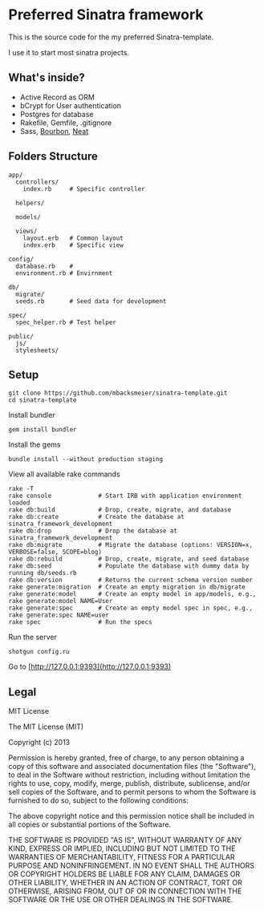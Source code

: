 Preferred Sinatra framework
=================

This is the source code for the my preferred Sinatra-template.

I use it to start most sinatra projects.

What's inside?
--------------

* Active Record as ORM
* bCrypt for User authentication
* Postgres for database
* Rakefile, Gemfile, .gitignore
* Sass, [Bourbon](http://bourbon.io), [Neat](http://neat.bourbon.io)

Folders Structure
------------------

    app/
      controllers/
        index.rb     # Specific controller

      helpers/         

      models/          
      
      views/
        layout.erb   # Common layout
        index.erb    # Specific view

    config/
      database.rb    #
      environment.rb # Envirnment 

    db/
      migrate/       
      seeds.rb       # Seed data for development

    spec/         
      spec_helper.rb # Test helper

    public/
      js/
      stylesheets/


Setup
-----

    git clone https://github.com/mbacksmeier/sinatra-template.git
    cd sinatra-template

Install bundler

    gem install bundler

Install the gems

    bundle install --without production staging

View all available rake commands

    rake -T
    rake console             # Start IRB with application environment loaded
    rake db:build            # Drop, create, migrate, and database
    rake db:create           # Create the database at sinatra_framework_development
    rake db:drop             # Drop the database at sinatra_framework_development
    rake db:migrate          # Migrate the database (options: VERSION=x, VERBOSE=false, SCOPE=blog)
    rake db:rebuild          # Drop, create, migrate, and seed database
    rake db:seed             # Populate the database with dummy data by running db/seeds.rb
    rake db:version          # Returns the current schema version number
    rake generate:migration  # Create an empty migration in db/migrate
    rake generate:model      # Create an empty model in app/models, e.g., rake generate:model NAME=User
    rake generate:spec       # Create an empty model spec in spec, e.g., rake generate:spec NAME=user
    rake spec                # Run the specs

Run the server

    shotgun config.ru

Go to [http://127.0.0.1:9393](http://127.0.0.1:9393)

Legal
-----

MIT License

The MIT License (MIT)

Copyright (c) 2013

Permission is hereby granted, free of charge, to any person obtaining a copy
of this software and associated documentation files (the "Software"), to deal
in the Software without restriction, including without limitation the rights
to use, copy, modify, merge, publish, distribute, sublicense, and/or sell
copies of the Software, and to permit persons to whom the Software is
furnished to do so, subject to the following conditions:

The above copyright notice and this permission notice shall be included in
all copies or substantial portions of the Software.

THE SOFTWARE IS PROVIDED "AS IS", WITHOUT WARRANTY OF ANY KIND, EXPRESS OR
IMPLIED, INCLUDING BUT NOT LIMITED TO THE WARRANTIES OF MERCHANTABILITY,
FITNESS FOR A PARTICULAR PURPOSE AND NONINFRINGEMENT. IN NO EVENT SHALL THE
AUTHORS OR COPYRIGHT HOLDERS BE LIABLE FOR ANY CLAIM, DAMAGES OR OTHER
LIABILITY, WHETHER IN AN ACTION OF CONTRACT, TORT OR OTHERWISE, ARISING FROM,
OUT OF OR IN CONNECTION WITH THE SOFTWARE OR THE USE OR OTHER DEALINGS IN
THE SOFTWARE. 

